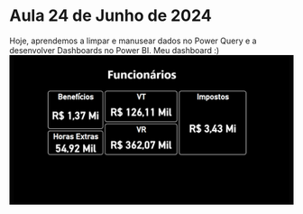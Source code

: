 # Aula 24 de Junho de 2024

Hoje, aprendemos a limpar e manusear dados no Power Query e a desenvolver Dashboards no Power BI.
Meu dashboard :)
![img](/Aula01/image.png)
